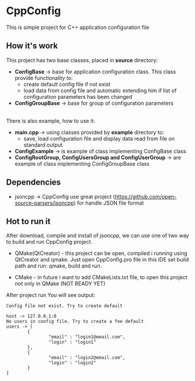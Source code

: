 # CppConfig
This is simple project for C++ application configuration file

## How it's work
This project has two base classes, placed in **source** directory: 
+ **ConfigBase** -> base for application configuration class. This class provide functionality to:
  + create default config file if not exist
  + load data from config file and automatic extending him if list of configuration parameters has been changed
+ **ConfigGroupBase** -> base for group of configuration parameters

<br>There is also example, how to use it:
+ **main.cpp** -> using classes provided by **example** directory to:
  + save, load configuration file and display data read from file on standard output
+ **ConfigExample** -> is example of class implementing ConfigBase class
+ **ConfigRootGroup, ConfigUsersGroup and ConfigUserGroup** -> are example of class implementing ConfigGroupBase class

## Dependencies
+ jsoncpp -> CppConfig use great project (https://github.com/open-source-parsers/jsoncpp) for handle JSON file format

## Hot to run it
After download, compile and install of jsoncpp, we can use one of two way to build and run CppConfig project.
+ QMake(QtCreator) - this project can be open, compiled i running using QtCreator and qmake. 
  Just open CppConfig.pro file in this IDE set build path and run: qmake, build and run.

+ CMake - in future i want to add CMakeLists.txt file, to open this project not only in QMake
 (NOT READY YET)

After project run You will see output:
```
Config file not exist. Try to create default

host -> 127.0.0.1:0
No users in config file. Try to create a fee default
users -> [
        {
                "email" : "login1@email.com",
                "login" : "login1"
        },
        {
                "email" : "login2@email.com",
                "login" : "login2"
        }
]
```


